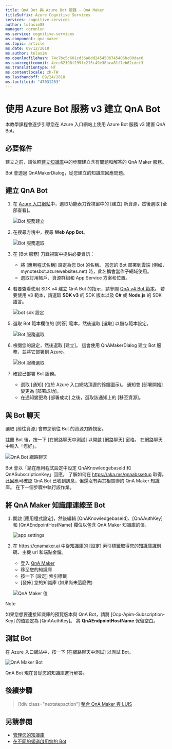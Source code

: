 ```yaml
---
title: QnA Bot 與 Azure Bot 服務 - QnA Maker
titleSuffix: Azure Cognitive Services
services: cognitive-services
author: tulasim88
manager: cgronlun
ms.service: cognitive-services
ms.component: qna-maker
ms.topic: article
ms.date: 09/12/2018
ms.author: tulasim
ms.openlocfilehash: 74c7bc5c601cd36a8dd2454506745406bc00dac0
ms.sourcegitcommit: 4ecc62198f299fc215c49e38bca81f7eb62cdef3
ms.translationtype: HT
ms.contentlocale: zh-TW
ms.lasthandoff: 09/24/2018
ms.locfileid: "47031283"
---
```

# <a name="create-a-qna-bot-with-azure-bot-service-v3"></a>使用 Azure Bot 服務 v3 建立 QnA Bot
本教學課程會逐步引導您在 Azure 入口網站上使用 Azure Bot 服務 v3 建置 QnA Bot。

## <a name="prerequisite"></a>必要條件
建立之前，請依照[建立知識庫](../How-To/create-knowledge-base.md)中的步驟建立含有問題和解答的 QnA Maker 服務。

Bot 會透過 QnAMakerDialog，從您建立的知識庫回應問題。

## <a name="create-a-qna-bot"></a>建立 QnA Bot
1. 在 [Azure 入口網站](https://portal.azure.com)中，選取功能表刀鋒視窗中的 [建立] 新資源，然後選取 [全部查看]。

    ![Bot 服務建立](../media/qnamaker-tutorials-create-bot/bot-service-creation.png)

2. 在搜尋方塊中，搜尋 **Web App Bot**。

    ![Bot 服務選取](../media/qnamaker-tutorials-create-bot/bot-service-selection.png)

3. 在 [Bot 服務] 刀鋒視窗中提供必要資訊：

    - 將 [應用程式名稱] 設定為您 Bot 的名稱。 當您的 Bot 部署到雲端 (例如，mynotesbot.azurewebsites.net) 時，此名稱會當作子網域使用。
    - 選取訂用帳戶、資源群組和 App Service 方案和位置。

4. 若要查看使用 SDK v4 建立 QnA Bot 的指示，請參閱 [QnA v4 Bot 範本](https://aka.ms/qna-bot-v4)。 若要使用 v3 範本，請選取 **SDK v3** 的 SDK 版本以及 **C#** 或 **Node.js** 的 SDK 語言。

    ![bot sdk 設定](../media/qnamaker-tutorials-create-bot/bot-v3.png)

5. 選取 Bot 範本欄位的 [問答] 範本，然後選取 [選取] 以儲存範本設定。

    ![Bot 服務選取](../media/qnamaker-tutorials-create-bot/bot-v3-template.png)

6. 檢閱您的設定，然後選取 [建立]。 這會使用 QnAMakerDialog 建立 Bot 服務，並將它部署到 Azure。

    ![Bot 服務選取](../media/qnamaker-tutorials-create-bot/bot-blade-settings-v3.png)

7. 確認已部署 Bot 服務。

    - 選取 [通知] (位於 Azure 入口網站頂邊的鈴鐺圖示)。 通知會 [部署開始] 變更為 [部署成功]。
    - 在通知變更為 [部署成功] 之後，選取該通知上的 [移至資源]。

## <a name="chat-with-the-bot"></a>與 Bot 聊天
選取 [前往資源] 會帶您前往 Bot 的資源刀鋒視窗。

註冊 Bot 後，按一下 [在網路聊天中測試] 以開啟 [網路聊天] 窗格。 在網路聊天中輸入「您好」。

![QnA Bot 網路聊天](../media/qnamaker-tutorials-create-bot/qna-bot-web-chat.PNG)

Bot 會以「請在應用程式設定中設定 QnAKnowledgebaseId 和 QnASubscriptionKey」回應。 了解如何在 https://aka.ms/qnaabssetup 取得。 此回應可確認 QnA Bot 已收到訊息，但還沒有與其相關聯的 QnA Maker 知識庫。 在下一個步驟中執行該作業。

## <a name="connect-your-qna-maker-knowledge-base-to-the-bot"></a>將 QnA Maker 知識庫連線至 Bot

1. 開啟 [應用程式設定]，然後編輯 [QnAKnowledgebaseId]、[QnAAuthKey] 和 [QnAEndpointHostName] 欄位以包含 QnA Maker 知識庫的值。

    ![app settings](../media/qnamaker-tutorials-create-bot/application-settings.PNG)

2. 在 https://qnamaker.ai 中從知識庫的 [設定] 索引標籤取得您的知識庫識別碼、主機 url 和端點金鑰。
    - 登入 [QnA Maker](https://qnamaker.ai)
    - 移至您的知識庫
    - 按一下 [設定] 索引標籤
    - [發佈] 您的知識庫 (如果尚未這麼做)

    ![QnA Maker 值](../media/qnamaker-tutorials-create-bot/qnamaker-settings-kbid-key.PNG)

> [!NOTE]
> 如果您想要連接知識庫的預覽版本與 QnA Bot，請將 [Ocp-Apim-Subscription-Key] 的值設定為 [QnAAuthKey]。 將 **QnAEndpointHostName** 保留空白。

## <a name="test-the-bot"></a>測試 Bot
在 Azure 入口網站中，按一下 [在網路聊天中測試] 以測試 Bot。 

![QnA Maker Bot](../media/qnamaker-tutorials-create-bot/qna-bot-web-chat-response.PNG)

QnA Bot 現在會從您的知識庫進行解答。

## <a name="next-steps"></a>後續步驟

> [!div class="nextstepaction"]
> [整合 QnA Maker 與 LUIS](./integrate-qnamaker-luis.md)

## <a name="see-also"></a>另請參閱

- [管理您的知識庫](https://qnamaker.ai)
- [在不同的頻道啟用您的 Bot](https://docs.microsoft.com/azure/bot-service/bot-service-manage-channels)
